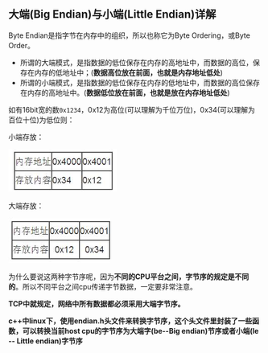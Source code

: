 ## 大端(Big Endian)与小端(Little Endian)详解
Byte Endian是指字节在内存中的组织，所以也称它为Byte Ordering，或Byte Order。

 - 所谓的大端模式，是指数据的低位保存在内存的高地址中，而数据的高位，保存在内存的低地址中；(**数据高位放在前面，也就是内存地址低处**)
 - 所谓的小端模式，是指数据的低位保存在内存的低地址中，而数据的高位保存在内存的高地址中。(**数据低位放在前面，也就是放在内存地址低处**)

如有16bit宽的数`0x1234`，0x12为高位(可以理解为千位万位)，0x34(可以理解为百位十位)为低位则：

小端存放：

![](image/byte0.jpg)

大端存放：

![](image/byte1.jpg)


为什么要说这两种字节序呢，因为**不同的CPU平台之间，字节序的规定是不同的**。所以不同平台之间cpu传递字节数据，一定要非常注意。

**TCP中就规定，网络中所有数据都必须采用大端字节序。**

**c++中linux下，使用endian.h头文件来转换字节序，这个头文件里封装了一些函数，可以转换当前host cpu的字节序为大端字(be--Big endian)节序或者小端(le -- Little endian)字节序**

